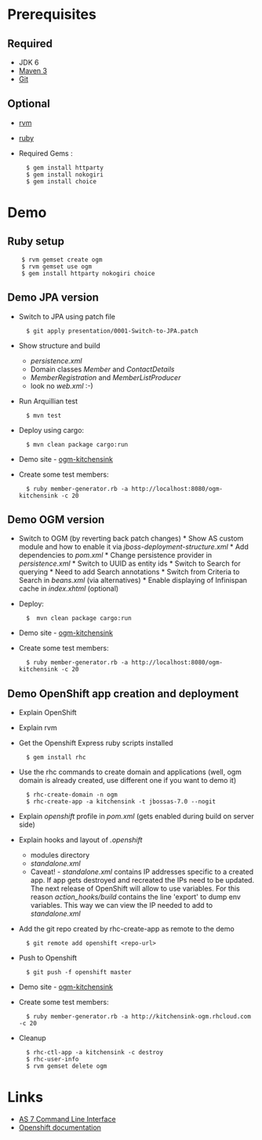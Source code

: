 # Prerequisites

## Required

* JDK 6
* [Maven 3](http://maven.apache.org/)
* [Git](http://git-scm.com/)

## Optional

* [rvm](http://beginrescueend.com/)
* [ruby](http://www.ruby-lang.org/en/)
* Required Gems :

        $ gem install httparty
        $ gem install nokogiri
        $ gem install choice


# Demo

## Ruby setup

        $ rvm gemset create ogm
        $ rvm gemset use ogm
        $ gem install httparty nokogiri choice

## Demo JPA version

* Switch to JPA using patch file

        $ git apply presentation/0001-Switch-to-JPA.patch

* Show structure and build
    * _persistence.xml_
    * Domain classes _Member_ and _ContactDetails_
    * _MemberRegistration_ and _MemberListProducer_
    * look no _web.xml_ :-)
* Run Arquillian test

        $ mvn test

* Deploy using cargo:
 
        $ mvn clean package cargo:run

* Demo site - [ogm-kitchensink](http://localhost:8080/ogm-kitchensink)
* Create some test members:

        $ ruby member-generator.rb -a http://localhost:8080/ogm-kitchensink -c 20

## Demo OGM version

* Switch to OGM (by reverting back patch changes)
       * Show AS custom module and how to enable it via _jboss-deployment-structure.xml_
       * Add dependencies to _pom.xml_
       * Change persistence provider in _persistence.xml_
       * Switch to UUID as entity ids
       * Switch to Search for querying
           * Need to add Search annotations
           * Switch from Criteria to Search in _beans.xml_  (via alternatives)
       * Enable displaying of Infinispan cache in _index.xhtml_ (optional)
* Deploy:

        $  mvn clean package cargo:run

* Demo site - [ogm-kitchensink](http://localhost:8080/ogm-kitchensink)
* Create some test members:

        $ ruby member-generator.rb -a http://localhost:8080/ogm-kitchensink -c 20

## Demo OpenShift app creation and deployment

* Explain OpenShift
* Explain rvm
* Get the Openshift Express ruby scripts installed

        $ gem install rhc

* Use the rhc commands to create domain and applications (well, ogm domain is already created, use different one if you want to demo it)

        $ rhc-create-domain -n ogm
        $ rhc-create-app -a kitchensink -t jbossas-7.0 --nogit

* Explain _openshift_ profile in _pom.xml_ (gets enabled during build on server side)
* Explain hooks and layout of _.openshift_
    * modules directory
    * _standalone.xml_
    * Caveat! - _standalone.xml_ contains IP addresses specific to a created app. If app gets destroyed and recreated the IPs need to be updated.
    The next release of OpenShift will allow to use variables. For this reason _action_hooks/build_  contains the line 'export' to dump env variables.
    This way we can view the IP needed to add to _standalone.xml_
* Add the git repo created by rhc-create-app as remote to the demo

        $ git remote add openshift <repo-url>

* Push to Openshift

        $ git push -f openshift master

* Demo site - [ogm-kitchensink](http://kitchensink-ogm.rhcloud.com)
* Create some test members:

        $ ruby member-generator.rb -a http://kitchensink-ogm.rhcloud.com -c 20

* Cleanup

        $ rhc-ctl-app -a kitchensink -c destroy
        $ rhc-user-info
        $ rvm gemset delete ogm

# Links

* [AS 7 Command Line Interface](http://www.hibernate.org/subprojects/ogm.html)
* [Openshift documentation](https://www.redhat.com/openshift/documents)

